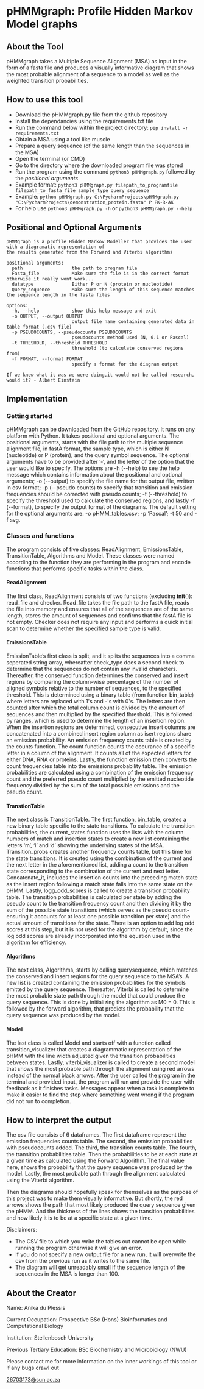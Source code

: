 # pHMMgraph: Profile Hidden Markov Model graphs

## About the Tool
pHMMgraph takes a Multiple Sequence Alignment (MSA) as input in the form of a fasta file and produces a visually informative diagram 
that shows the most probable alignment of a sequence to a model as well as the weighted transition probabilities. 

## How to use this tool
* Download the pHMMgraph.py file from the github repository
* Install the dependancies using the requirements.txt file
* Run the command below within the project directory: `pip install -r requirements.txt`
* Obtain a MSA using a tool like muscle
* Prepare a query sequence (of the same length than the sequences in the MSA)
* Open the terminal (or CMD)
* Go to the directory where the downloaded program file was stored
* Run the program using the command `python3 pHMMgraph.py` followed by the _positional arguments_
* Example format: `python3 pHMMgraph.py filepath_to_programfile filepath_to_fasta_file sample_type query_sequence`
* Example: 
`python pHMMgraph.py C:\PycharmProjects\pHMMgraph.py "C:\PycharmProjects\demonstration_protein.fasta" P FK-R-AK`  
* For help use `python3 pHMMgraph.py -h` or `python3 pHMMgraph.py --help`

## Positional and Optional Arguments
```
pHMMgraph is a profile Hidden Markov Modeller that provides the user with a diagramatic representation of 
the results generated from the Forward and Viterbi algorithms

positional arguments:
  path                  the path to program file
  Fasta_file            Make sure the file is in the correct format otherwise it really wont work...
  datatype              Either P or N (protein or nucleotide)
  Query_sequence        Make sure the length of this sequence matches the sequence length in the fasta files

options:
  -h, --help            show this help message and exit
  -o OUTPUT, --output OUTPUT
                        output file name containing generated data in table format (.csv file)
  -p PSEUDOCOUNTS, --pseudocounts PSEUDOCOUNTS
                        pseudocounts method used (N, 0.1 or Pascal)
  -t THRESHOLD, --threshold THRESHOLD
                        threshold (to calculate conserved regions from)
  -f FORMAT, --format FORMAT
                        specify a format for the diagram output

If we knew what it was we were doing,it would not be called research, would it? - Albert Einstein

```
## Implementation
### Getting started
pHMMgraph can be downloaded from the GitHub repository. It runs on any platform with Python. It takes positional and optional arguments. The positional arguments, starts with the file path to the multiple sequence alignment file, in fastA format, the sample type, which is either N (nucleotide) or P (protein), and the query symbol sequence. The optional arguments have to be provided after ‘-‘, and the letter of the option that the user would like to specify. The options are -h (--help) to see the help message which contains information about the positional and optional arguments; -o (--output) to specify the file name for the output file, written in csv format; -p (--pseudo counts) to specify that transition and emission frequencies should be corrected with pseudo counts; -t (--threshold) to specify the threshold used to calculate the conserved regions, and lastly -f (--format), to specify the output format of the diagrams. 
The default setting for the optional arguments are: -o pHMM_tables.csv; -p ‘Pascal’; -t 50 and -f svg.  
### Classes and functions
The program consists of five classes: ReadAlignment, EmissionsTable, TransitionTable, Algorithms and Model. These classes were named according to the function they are performing in the program and encode functions that performs specific tasks within the class. 
#### ReadAlignment
The first class, ReadAlignment consists of two functions (excluding __init__()): read_file and checker. Read_file takes the file path to the fastA file, reads the file into memory and ensures that all of the sequences are of the same length, stores the amount of sequences and confirms that the fastA file is not empty. Checker does not require any input and performs a quick initial scan to determine whether the specified sample type is valid. 
#### EmissionsTable
EmissionTable’s first class is split, and it splits the sequences into a comma seperated string array, whereafter check_type does a second check to determine that the sequences do not contain any invalid characters. Thereafter, the conserved function determines the conserved and insert regions by comparing the column-wise percentage of the number of aligned symbols relative to the number of sequences, to the specified threshold. This is determined using a binary table (from function bin_table) where letters are replaced with 1's and -'s with 0's. The letters are then counted after which the total column count is divided by the amount of sequences and then multiplied by the specified threshold. This is followed by ranges, which is used to determine the length of an insertion region. When the insertion regions are determined, consecutive insert columns are concatenated into a combined insert region column as isert regions share an emission probability. An emission frequency counts table is created by the counts function. The count function counts the occurance of a specific letter in a column of the alignment. It counts all of the expected letters for either DNA, RNA or proteins. Lastly, the function emission then converts the count frequencies table into the emissions probability table. The emission probabilities are calculated using a combination of the emission frequency count and the preferred pseudo count multiplied by the emitted nucleotide frequency divided by the sum of the total possible emissions and the pseudo count.
#### TranstionTable
The next class is TransitionTable.  The first function, bin_table, creates a new binary table specific to the state transitions. To calculate the transition probabilities, the current_states function uses the lists with the column numbers of match and insertion states to create a new list containing the letters ‘m’, ‘i’ and ‘d’ showing the underlying states of the MSA. Transition_probs creates another frequency counts table, but this time for the state transitions. It is created using the combination of the current and the next letter in the aforementioned list, adding a count to the transition state corresponding to the combination of the current and next letter. Concatenate_it, includes the insertion counts into the preceding match state as the insert region following a match state falls into the same state on the pHMM. Lastly, logg_odd_scores is called to create a transition probability table. The transition probabilities is calculated per state by adding the pseudo count to the transition frequency count and then dividing it by the sum of the possible state transitions (which serves as the pseudo count- ensuring it accounts for at least one possible transition per state) and the actual amount of transitions for the state. There is an option to add log odd scores at this step, but it is not used for the algorithm by default, since the log odd scores are already incorporated into the equation used in the algorithm for efficiency.
#### Algorithms
The next class, Algorithms, starts by calling querysequence, which matches the conserved and insert regions for the query sequence to the MSA’s. A new list is created containing the emission probabilities for the symbols emitted by the query sequence.  Thereafter, Viterbi is called to determine the most probable state path through the model that could produce the query sequence. This is done by initializing the algorithm as M0 = 0. This is followed by the forward algorithm, that predicts the probability that the query sequence was produced by the model. 
#### Model
The last class is called Model and starts off with a function called transition_visualizer that creates a diagrammatic representation of the pHMM with the line width adjusted given the transition probabilities between states. Lastly, viterbi_visualizer is called to create a second model that shows the most probable path through the alignment using red arrows instead of the normal black arrows. 
After the user called the program in the terminal and provided input, the program will run and provide the user with feedback as it finishes tasks. Messages appear when a task is complete to make it easier to find the step where something went wrong if the program did not run to completion.


## How to interpret the output
The csv file consists of 6 dataframes. 
The first dataframe represent the emission frequencies counts table.
The second, the emission probabilities with pseudocounts added.
The third, the transition counts table.
The fourth, the transition probabilities table.
Then the probabilities to be at each state at a given time as calculated using the Forward Algorithm.
The final value here, shows the probability that the query sequence was produced by the model.
Lastly, the most probable path through the alignment calculated using the Viterbi algorithm.

Then the diagrams should hopefully speak for themselves as the purpose of this project was to make them visually informative.
But shortly, the red arrows shows the path that most likely produced the query sequence given the pHMM.
And the thickness of the lines shows the transition probabilities and how likely it is to be at a specific state at a given time. 

Disclaimers: 
* The CSV file to which you write the tables out cannot be open while running the program otherwise it will give an error. 
* If you do not specify a new output file for a new run, it will overwrite the csv from the previous run as it writes to the same file. 
* The diagram will get unreadably small if the sequence length of the sequences in the MSA is longer than 100. 

## About the Creator
Name: Anika du Plessis 

Current Occupation: Prospective BSc (Hons) Bioinformatics and Computational Biology

Institution: Stellenbosch University

Previous Tertiary Education: BSc Biochemistry and Microbiology (NWU)

Please contact me for more information on the inner workings of this tool or if any bugs crawl out

26703173@sun.ac.za

